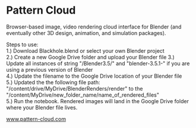 # Pattern Cloud
Browser-based image, video rendering cloud interface for Blender (and eventually other 3D design, animation, and simulation packages). 

Steps to use:\
1.) Download Blackhole.blend or select your own Blender project\
2.) Create a new Google Drive folder and upload your Blender file 
3.) Update all instances of string "/Blender3.5/" and "blender-3.5.1-" if you are using a previous version of Blender\
4.) Update the filename to the Google Drive location of your Blender file\
5.) Updated the the following file path: "/content/drive/MyDrive/BlenderRenders/render" to the "/content/MyDrive/new_folder_name/name_of_rendered_files"\
5.) Run the notebook. Rendered images will land in the Google Drive folder where your Blender file lives.

www.pattern-cloud.com
